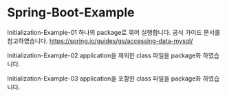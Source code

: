 # Spring-Boot-Example

Initialization-Example-01
하나의 package로 묶어 실행합니다. 공식 가이드 문서를 참고하였습니다.
https://spring.io/guides/gs/accessing-data-mysql/ 

Initialization-Example-02
application을 제외한 class 파일을 package화 하였습니다.

Initialization-Example-03
application을 포함한 class 파일을 package화 하였습니다.



